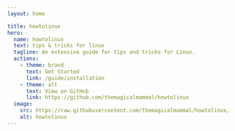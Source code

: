 ```yaml
---
layout: home

title: howtolinux
hero:
  name: howtolinux
  text: tips & tricks for linux
  tagline: An extensive guide for tips and tricks for Linux.
  actions:
    - theme: brand
      text: Get Started
      link: /guide/installation
    - theme: alt
      text: View on GitHub
      link: https://github.com/themagicalmammal/howtolinux
  image:
    src: https://raw.githubusercontent.com/themagicalmammal/howtolinux/master/logo.svg
    alt: howtolinux
---
```


<script setup>
import Carousel from './carousel.vue'
</script>

<Carousel />
